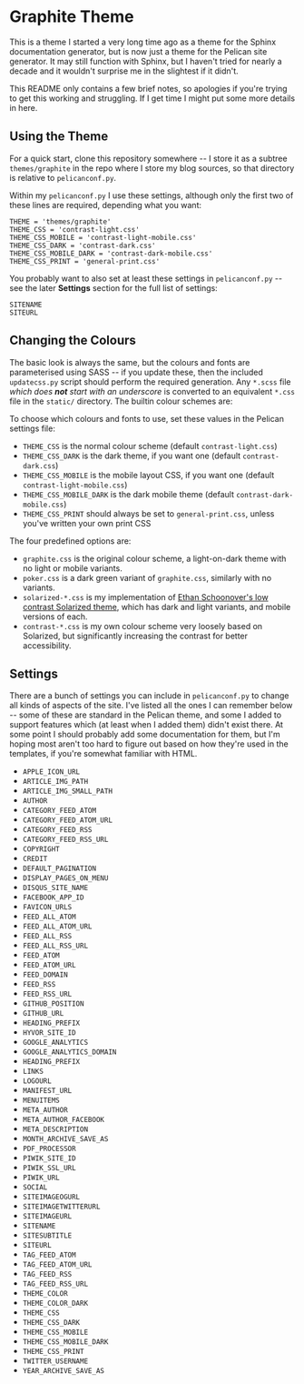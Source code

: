 # Graphite Theme

This is a theme I started a very long time ago as a theme for the Sphinx documentation generator, but is now just a theme for the Pelican site generator. It may still function with Sphinx, but I haven't tried for nearly a decade and it wouldn't surprise me in the slightest if it didn't.

This README only contains a few brief notes, so apologies if you're trying to get this working and struggling. If I get time I might put some more details in here.

## Using the Theme

For a quick start, clone this repository somewhere -- I store it as a subtree `themes/graphite` in the repo where I store my blog sources, so that directory is relative to `pelicanconf.py`.

Within my `pelicanconf.py` I use these settings, although only the first two of these lines are required, depending what you want:

```
THEME = 'themes/graphite'
THEME_CSS = 'contrast-light.css'
THEME_CSS_MOBILE = 'contrast-light-mobile.css'
THEME_CSS_DARK = 'contrast-dark.css'
THEME_CSS_MOBILE_DARK = 'contrast-dark-mobile.css'
THEME_CSS_PRINT = 'general-print.css'
```

You probably want to also set at least these settings in `pelicanconf.py` -- see the later **Settings** section for the full list of settings:

```
SITENAME
SITEURL
```

## Changing the Colours

The basic look is always the same, but the colours and fonts are parameterised using SASS -- if you update these, then the included `updatecss.py` script should perform the required generation. Any `*.scss` file *which does **not** start with an underscore* is converted to an equivalent `*.css` file in the `static/` directory. The builtin colour schemes are:

To choose which colours and fonts to use, set these values in the Pelican settings file:

- `THEME_CSS` is the normal colour scheme (default `contrast-light.css`)
- `THEME_CSS_DARK` is the dark theme, if you want one (default `contrast-dark.css`)
- `THEME_CSS_MOBILE` is the mobile layout CSS, if you want one (default `contrast-light-mobile.css`)
- `THEME_CSS_MOBILE_DARK` is the dark mobile theme (default `contrast-dark-mobile.css`)
- `THEME_CSS_PRINT` should always be set to `general-print.css`, unless you've written your own print CSS

The four predefined options are:

- `graphite.css` is the original colour scheme, a light-on-dark theme with no light or mobile variants.
- `poker.css` is a dark green variant of `graphite.css`, similarly with no variants.
- `solarized-*.css` is my implementation of [Ethan Schoonover's low contrast Solarized theme](https://ethanschoonover.com/solarized/), which has dark and light variants, and mobile versions of each.
- `contrast-*.css` is my own colour scheme very loosely based on Solarized, but significantly increasing the contrast for better accessibility.

## Settings

There are a bunch of settings you can include in `pelicanconf.py` to change all kinds of aspects of the site. I've listed all the ones I can remember below -- some of these are standard in the Pelican theme, and some I added to support features which (at least when I added them) didn't exist there. At some point I should probably add some documentation for them, but I'm hoping most aren't too hard to figure out based on how they're used in the templates, if you're somewhat familiar with HTML.

- `APPLE_ICON_URL`
- `ARTICLE_IMG_PATH`
- `ARTICLE_IMG_SMALL_PATH`
- `AUTHOR`
- `CATEGORY_FEED_ATOM`
- `CATEGORY_FEED_ATOM_URL`
- `CATEGORY_FEED_RSS`
- `CATEGORY_FEED_RSS_URL`
- `COPYRIGHT`
- `CREDIT`
- `DEFAULT_PAGINATION`
- `DISPLAY_PAGES_ON_MENU`
- `DISQUS_SITE_NAME`
- `FACEBOOK_APP_ID`
- `FAVICON_URLS`
- `FEED_ALL_ATOM`
- `FEED_ALL_ATOM_URL`
- `FEED_ALL_RSS`
- `FEED_ALL_RSS_URL`
- `FEED_ATOM`
- `FEED_ATOM_URL`
- `FEED_DOMAIN`
- `FEED_RSS`
- `FEED_RSS_URL`
- `GITHUB_POSITION`
- `GITHUB_URL`
- `HEADING_PREFIX`
- `HYVOR_SITE_ID`
- `GOOGLE_ANALYTICS`
- `GOOGLE_ANALYTICS_DOMAIN`
- `HEADING_PREFIX`
- `LINKS`
- `LOGOURL`
- `MANIFEST_URL`
- `MENUITEMS`
- `META_AUTHOR`
- `META_AUTHOR_FACEBOOK`
- `META_DESCRIPTION`
- `MONTH_ARCHIVE_SAVE_AS`
- `PDF_PROCESSOR`
- `PIWIK_SITE_ID`
- `PIWIK_SSL_URL`
- `PIWIK_URL`
- `SOCIAL`
- `SITEIMAGEOGURL`
- `SITEIMAGETWITTERURL`
- `SITEIMAGEURL`
- `SITENAME`
- `SITESUBTITLE`
- `SITEURL`
- `TAG_FEED_ATOM`
- `TAG_FEED_ATOM_URL`
- `TAG_FEED_RSS`
- `TAG_FEED_RSS_URL`
- `THEME_COLOR`
- `THEME_COLOR_DARK`
- `THEME_CSS`
- `THEME_CSS_DARK`
- `THEME_CSS_MOBILE`
- `THEME_CSS_MOBILE_DARK`
- `THEME_CSS_PRINT`
- `TWITTER_USERNAME`
- `YEAR_ARCHIVE_SAVE_AS`
